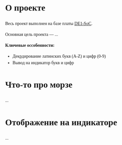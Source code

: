 <div style="font-family: 'TimesNewRoman', Times, serif; font-size: 14px; line-height: 1.5; text-align: justify;">

# О проекте

Весь проект выполнен на базе платы [DE1-SoC](https://www.terasic.com.tw/cgi-bin/page/archive.pl?Language=English&No=836).

Основная цель проекта — ...

**Ключевые оссобенности:**
*   Декрдирование латинских букв (A-Z) и цифр (0-9)
*   Вывод на индикатор букв и цифр

# Что-то про морзе
...

# Отображение на индикаторе
...

</div>